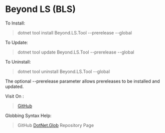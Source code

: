 # Beyond LS (BLS)

To Install:
> dotnet tool install Beyond.LS.Tool --prerelease --global

To Update:
> dotnet tool update Beyond.LS.Tool --prerelease --global

To Uninstall:
> dotnet tool uninstall Beyond.LS.Tool --global

The optional --prerelease parameter allows prereleases to be installed and updated.

Visit On :
> [GitHub](https://www.nuget.org/packages/Beyond.LS.Tool)

Globbing Syntax Help:
> GitHub [DotNet.Glob](https://github.com/dazinator/DotNet.Glob) Repository Page
